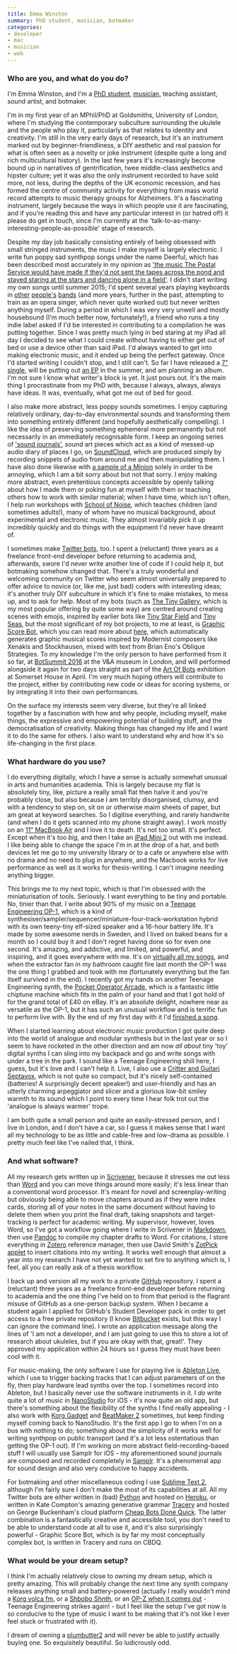 ```yaml
---
title: Emma Winston
summary: PhD student, musician, botmaker
categories:
- developer
- mac
- musician
- web
---
```


### Who are you, and what do you do?

I'm Emma Winston, and I'm a [PhD student](https://emmawinston.me/ "Emma's website."), [musician](http://deerful.com/), teaching assistant, sound artist, and botmaker.

I'm in my first year of an MPhil/PhD at Goldsmiths, University of London, where I'm studying the contemporary subculture surrounding the ukulele and the people who play it, particularly as that relates to identity and creativity. I'm still in the very early days of research, but it's an instrument marked out by beginner-friendliness, a DIY aesthetic and real passion for what is often seen as a novelty or joke instrument (despite quite a long and rich multicultural history). In the last few years it's increasingly become bound up in narratives of gentrification, twee middle-class aesthetics and hipster culture; yet it was also the only instrument recorded to have sold more, not less, during the depths of the UK economic recession, and has formed the centre of community activity for everything from mass world record attempts to music therapy groups for Alzheimers. It's a fascinating instrument, largely because the ways in which people use it are fascinating, and if you're reading this and have any particular interest in (or hatred of!) it please do get in touch, since I'm currently at the 'talk-to-as-many-interesting-people-as-possible' stage of research.

Despite my day job basically consisting entirely of being obsessed with small stringed instruments, the music I make myself is largely electronic. I write fun poppy sad synthpop songs under the name Deerful, which has been described most accurately in my opinion as ['the music The Postal Service would have made if they'd not sent the tapes across the pond and stayed staring at the stars and dancing alone in a field'](https://fortherabbits.net/2016/04/01/five-things-we-liked-this-week-01042016/ "A review of Emma's music."). I didn't start writing my own songs until summer 2015; I'd spent several years playing keyboards in [other](http://hefnet.com/ "The Hefner website.") [people's](http://owlandmouse.co.uk/ "The Owl & Mouse website.") [bands](http://enderbysroom.co.uk/ "The Enderby's Room website.") (and more years, further in the past, attempting to train as an opera singer, which never quite worked out) but never written anything myself. During a period in which I was very very unwell and mostly housebound (I'm much better now, fortunately!), a friend who runs a tiny indie label asked if I'd be interested in contributing to a compilation he was putting together. Since I was pretty much lying in bed staring at my iPad all day I decided to see what I could create without having to either get out of bed or use a device other than said iPad. I'd always wanted to get into making electronic music, and it ended up being the perfect gateway. Once I'd started writing I couldn't stop, and I still can't. So far I have released a [7" single](https://wiaiwya.bandcamp.com/album/moon-maps-hush-me-2), will be putting out [an EP](http://deerful.bandcamp.com/ "Emma's BandCamp account.") in the summer, and am planning an album. I'm not sure I know what writer's block is yet. It just pours out. It's the main thing I procrastinate from my PhD with, because I always, always, always have ideas. It was, eventually, what got me out of bed for good.

I also make more abstract, less poppy sounds sometimes. I enjoy capturing relatively ordinary, day-to-day environmental sounds and transforming them into something entirely different (and hopefully aesthetically compelling). I like the idea of preserving something ephemeral more permanently but not necessarily in an immediately recognisable form. I keep an ongoing series of ['sound journals'](https://soundcloud.com/deerful/sets/sound-journals "Emma's sound journals on SoundCloud."), sound art pieces which act as a kind of messed-up audio diary of places I go, on [SoundCloud][], which are produced simply by recording snippets of audio from around me and then manipulating them. I have also done likewise with [a sample of a Minion](https://soundcloud.com/deerful/reprehensible "Emma's audio mix 'reprehensible' on SoundCloud.") solely in order to be annoying, which I am a bit sorry about but not that sorry. I enjoy making more abstract, even pretentious concepts accessible by openly talking about how I made them or poking fun at myself with them or teaching others how to work with similar material; when I have time, which isn't often, I help run workshops with [School of Noise](http://schoolofnoise.com/ "A group that runs audio workshops for young people (and adults)."), which teaches children (and sometimes adults!), many of whom have no musical background, about experimental and electronic music. They almost invariably pick it up incredibly quickly and do things with the equipment I'd never have dreamt of.

I sometimes make [Twitter bots](http://deerful.space/ "A list of Emma's Twitter bots."), too. I spent a (reluctant) three years as a freelance front-end developer before returning to academia and, afterwards, swore I'd never write another line of code if I could help it, but botmaking somehow changed that. There's a truly wonderful and welcoming community on Twitter who seem almost universally prepared to offer advice to novice (or, like me, just bad) coders with interesting ideas; it's another truly DIY subculture in which it's fine to make mistakes, to mess up, and to ask for help. Most of my bots (such as [The Tiny Gallery](https://twitter.com/thetinygallery "Emma's Twitter bot that generates tiny galleries."), which is my most popular offering by quite some way) are centred around creating scenes with emojis, inspired by earlier bots like [Tiny Star Field](https://twitter.com/tiny_star_field "A Twitter bot that generates tiny star fields.") and [Tiny Seas](https://twitter.com/tiny_seas "A Twitter bot that generates tiny sea scenes."), but the most significant of my bot projects, to me at least, is [Graphic Score Bot](https://twitter.com/graphicscorebot "Emma's Twitter bot that generates musical scores."), which you can read more about [here](https://emmawinston.me/graphiscorebot "Emma's post about Graphic Score Bot."), which automatically generates graphic musical scores inspired by Modernist composers like Xenakis and Stockhausen, mixed with text from Brian Eno's Oblique Strategies. To my knowledge I'm the only person to have performed from it so far, at [BotSummit 2016](http://tinysubversions.com/botsummit/2016/ "The 2016 BotSummit in London.") at the V&A museum in London, and will performed alongside it again for two days straight as part of the [Art Of Bots](http://www.andfestival.org.uk/events/art-of-bots-showcase/ "A showcase of arty bots.") exhibition at Somerset House in April. I'm very much hoping others will contribute to the project, either by contributing new code or ideas for scoring systems, or by integrating it into their own performances.

On the surface my interests seem very diverse, but they're all linked together by a fascination with how and why people, including myself, make things, the expressive and empowering potential of building stuff, and the democratisation of creativity. Making things has changed my life and I want it to do the same for others. I also want to understand why and how it's so life-changing in the first place.

### What hardware do you use?

I do everything digitally, which I have a sense is actually somewhat unusual in arts and humanities academia. This is largely because my flat is absolutely tiny, like, picture a really small flat then halve it and you're probably close, but also because I am terribly disorganised, clumsy, and with a tendency to step on, sit on or otherwise maim sheets of paper, but am great at keyword searches. So I digitise everything, and rarely handwrite (and when I do it gets scanned into my phone straight away). I work mostly on an [11" MacBook Air][macbook-air] and I love it to death. It's not too small. It's perfect. Except when it's too *big*, and then I take an [iPad Mini 2][ipad-mini-2] out with me instead. I like being able to change the space I'm in at the drop of a hat, and both devices let me go to my university library or to a cafe or anywhere else with no drama and no need to plug in anywhere, and the Macbook works for live performance as well as it works for thesis-writing. I can't imagine needing anything bigger.

This brings me to my next topic, which is that I'm obsessed with the miniaturisation of tools. Seriously. I want everything to be tiny and portable. No, tinier than that. I write about 90% of my music on a [Teenage Engineering OP-1][op-1], which is a kind of synthesiser/sampler/sequencer/miniature-four-track-workstation hybrid with its own teeny-tiny elf-sized speaker and a 16-hour battery life. It's made by some awesome nerds in Sweden, and I lived on baked beans for a month so I could buy it and I don't regret having done so for even one second. It's amazing, and addictive, and limited, and powerful, and inspiring, and it goes everywhere with me. It's on [virtually all my songs](https://soundcloud.com/deerful/sets/synthpop "Emma's song 'Pop' on SoundCloud."), and when the extractor fan in my bathroom caught fire last month the OP-1 was the one thing I grabbed and took with me (fortunately everything but the fan itself survived in the end). I recently got my hands on another Teenage Engineering synth, the [Pocket Operator Arcade][po-20], which is a fantastic little chiptune machine which fits in the palm of your hand and that I got hold of for the grand total of £40 on eBay. It's an absolute delight, nowhere near as versatile as the OP-1, but it has such an unusual workflow and is terrific fun to perform live with. By the end of my first day with it I'd [finished a song](https://soundcloud.com/deerful/before-us-comes-the-flood-pocket-operator-arcade-demo "Emma's song 'Before Us Comes The Flood' on SoundCloud.").

When I started learning about electronic music production I got quite deep into the world of analogue and modular synthesis but in the last year or so I seem to have rocketed in the other direction and am now *all about* tiny 'toy' digital synths I can sling into my backpack and go and write songs with under a tree in the park. I sound like a Teenage Engineering shill here, I guess, but it's love and I can't help it. Live, I also use a [Critter and Guitari Septavox][septavox], which is not quite so compact, but it's nicely self-contained (batteries! A surprisingly decent speaker!) and user-friendly and has an utterly charming arpeggiator and slicer and a glorious low-bit smiley warmth to its sound which I point to every time I hear folk trot out the 'analogue is always warmer' trope.

I am both quite a small person and quite an easily-stressed person, and I live in London, and I don't have a car, so I guess it makes sense that I want all my technology to be as little and cable-free and low-drama as possible. I pretty much feel like I've nailed that, I think.

### And what software?

All my research gets written up in [Scrivener][], because it stresses me out less than [Word][] and you can move things around more easily; it's less linear than a conventional word processor. It's meant for novel and screenplay-writing but obviously being able to move chapters around as if they were index cards, storing all of your notes in the same document without having to delete them when you print the final draft, taking snapshots and target-tracking is perfect for academic writing. My supervisor, however, loves Word, so I've got a workflow going where I write in Scrivener in [Markdown][], then use [Pandoc][] to compile my chapter drafts to Word. For citations, I store everything in [Zotero][] reference manager, then use David Smith's [ZotPick applet][zotpick-applescript] to insert citations into my writing. It works well enough that almost a year into my research I have not yet wanted to set fire to anything which is, I feel, all you can really ask of a thesis workflow.

I back up and version all my work to a private [GitHub][] repository. I spent a (reluctant) three years as a freelance front-end developer before returning to academia and the one thing I've held on to from that period is the flagrant misuse of GitHub as a one-person backup system. When I became a student again I applied for GitHub's Student Developer pack in order to get access to a free private repository (I know [Bitbucket][] exists, but this way I can ignore the command line). I wrote an application message along the lines of 'I am not a developer, and I am just going to use this to store a lot of research about ukuleles, but if you are okay with that, great!'. They approved my application within 24 hours so I guess they must have been cool with it.

For music-making, the only software I use for playing live is [Ableton Live][live], which I use to trigger backing tracks that I can adjust parameters of on the fly, then play hardware lead synths over the top. I sometimes record into Ableton, but I basically never use the software instruments in it. I *do* write quite a lot of music in [NanoStudio][nanostudio-ios] for iOS - it's now quite an old app, but there's something about the flexibility of the synths I find really appealing - I also work with [Korg Gadget][gadget-ios] and [BeatMaker 2][beatmaker-ios] sometimes, but keep finding myself coming back to NanoStudio. It's the first app I go to when I'm on a bus with nothing to do; something about the simplicity of it works well for writing synthpop on public transport (and it's a lot less ostentatious than getting the OP-1 out). If I'm working on more abstract field-recording-based stuff I will usually use Samplr for iOS - my aforementioned sound journals are composed and recorded completely in [Samplr][samplr-ios]. It's a phenomenal app for sound design and also very conducive to happy accidents.

For botmaking and other miscellaneous coding I use [Sublime Text 2][sublime-text], although I'm fairly sure I don't make the most of its capabilities at all. All my Twitter bots are either written in (bad) [Python][] and hosted on [Heroku][], or written in Kate Compton's amazing generative grammar [Tracery][] and hosted on George Buckenham's cloud platform [Cheap Bots Done Quick](http://cheapbotsdonequick.com/ "A bot hosting site."). The latter combination is a fantastically creative and accessible tool, you don't need to be able to understand code at all to use it, and it's also surprisingly powerful - Graphic Score Bot, which is by far my most conceptually complex bot, is written in Tracery and runs on CBDQ.

### What would be your dream setup?

I think I'm actually relatively close to owning my dream setup, which is pretty amazing. This will probably change the next time any synth company releases anything small and battery-powered (actually I really wouldn't mind a [Korg volca fm][volca-fm], or a [Shbobo Shnth][shbobo], or an [OP-Z when it comes out][op-z] - Teenage Engineering strikes again! - but I feel like the setup I've got now is so conducive to the type of music I want to be making that it's not like I ever feel stuck or frustrated with it).

I dream of owning a [plumbutter2][] and will never be able to justify actually buying one. So exquisitely beautiful. So ludicrously odd.

[ipad-mini-2]: https://en.wikipedia.org/wiki/IPad_Mini_(2nd_generation) "A 7.9 inch tablet device with a Retina screen."
[macbook-air]: https://www.apple.com/macbook-air/ "A very thin laptop."
[op-1]: https://www.teenageengineering.com/products/op-1 "A unique synthesizer."
[op-z]: https://www.teenageengineering.com/products/op-z "A 16 track synth."
[plumbutter2]: http://www.synthmall.com/ciat-lonbarde/plumbutter/index.html "A drum and drama machine."
[po-20]: https://www.teenageengineering.com/products/po "A tiny electronic music device."
[septavox]: https://www.critterandguitari.com/products/septavox "A 41 key synth."
[shbobo]: http://www.synthmall.com/shbobo/index.html "A computer music device."
[volca-fm]: https://www.korg.com/us/products/dj/volca_fm/ "A three-voice synth."
[beatmaker-ios]: https://intua.net/products/beatmaker2/ "An audio workstation app."
[bitbucket]: https://bitbucket.org/ "A source code hosting service."
[gadget-ios]: https://www.korg.com/us/products/software/korg_gadget/ "A synth studio app."
[github]: https://github.com/ "A Git code repository service."
[heroku]: https://www.heroku.com/ "A service for running and deploying Ruby, Node.js, Clojure, Java, Python, and Scala apps."
[live]: https://www.ableton.com/en/live/ "Musical creation software."
[markdown]: https://daringfireball.net/projects/markdown/ "An email-like format for marking up text."
[nanostudio-ios]: https://www.blipinteractive.co.uk/ "An audio recording studio app."
[pandoc]: http://pandoc.org/ "A Markdown document converter."
[python]: https://www.python.org/ "An interpreted scripting language."
[samplr-ios]: https://itunes.apple.com/us/app/samplr-touch-the-music/id560756420 "A touch-based music creation app."
[scrivener]: http://literatureandlatte.com/scrivener.php "A Mac text editor aimed at writers."
[soundcloud]: https://soundcloud.com/ "An audio creation and sharing service."
[sublime-text]: http://www.sublimetext.com/ "A coder's text editor."
[tracery]: http://tracery.io/ "A tool and language for generating text."
[word]: https://products.office.com/en-us/word "A document editor."
[zotero]: https://www.zotero.org/ "A research tool."
[zotpick-applescript]: https://github.com/davepwsmith/zotpick-applescript "A collection of AppleScript tools for picking citations."
